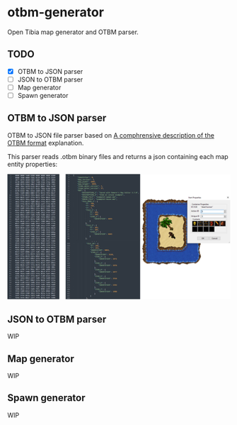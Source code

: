 # otbm-generator
Open Tibia map generator and OTBM parser.

## TODO
- [x] OTBM to JSON parser
- [ ] JSON to OTBM parser
- [ ] Map generator
- [ ] Spawn generator

## OTBM to JSON parser
OTBM to JSON file parser based on [A comphrensive description of the OTBM format](https://otland.net/threads/a-comphrensive-description-of-the-otbm-format.258583/)  explanation.

This parser reads .otbm binary files and returns a json containing each map entity properties:

![alt tag](/readme_images/readme_img_1.png)


## JSON to OTBM parser
WIP


## Map generator
WIP


## Spawn generator
WIP